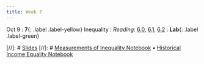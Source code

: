```yaml
---
title: Week 7
---
```


Oct 9
: **7**{: .label .label-yellow} Inequality
: *Reading*: [6.0](https://data-88e.github.io/textbook/content/06-inequality/index.html), [6.1](https://data-88e.github.io/textbook/content/06-inequality/inequality.html), [6.2](https://data-88e.github.io/textbook/content/06-inequality/historical-inequality.html)
: **Lab**{: .label .label-green}

[//]: # [Slides]()
[//]: # [Measurements of Inequality Notebook]() &#8226; [Historical Income Equality Notebook]()

